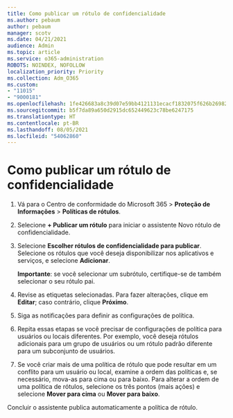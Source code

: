 ```yaml
---
title: Como publicar um rótulo de confidencialidade
ms.author: pebaum
author: pebaum
manager: scotv
ms.date: 04/21/2021
audience: Admin
ms.topic: article
ms.service: o365-administration
ROBOTS: NOINDEX, NOFOLLOW
localization_priority: Priority
ms.collection: Adm_O365
ms.custom:
- "11015"
- "9000181"
ms.openlocfilehash: 1fe426683a8c39d07e59bb4121131ecacf1832075f626b26982ec0ede3c24698
ms.sourcegitcommit: b5f7da89a650d2915dc652449623c78be6247175
ms.translationtype: HT
ms.contentlocale: pt-BR
ms.lasthandoff: 08/05/2021
ms.locfileid: "54062860"
---
```

# <a name="how-to-publish-a-sensitivity-label"></a>Como publicar um rótulo de confidencialidade

1. Vá para o Centro de conformidade do Microsoft 365 > **Proteção de Informações** > **Políticas de rótulos**.

1. Selecione **+ Publicar um rótulo** para iniciar o assistente Novo rótulo de confidencialidade.

1. Selecione **Escolher rótulos de confidencialidade para publicar**. Selecione os rótulos que você deseja disponibilizar nos aplicativos e serviços, e selecione **Adicionar**.

    **Importante**: se você selecionar um subrótulo, certifique-se de também selecionar o seu rótulo pai.

1. Revise as etiquetas selecionadas. Para fazer alterações, clique em **Editar**; caso contrário, clique **Próximo**.

1. Siga as notificações para definir as configurações de política.

1. Repita essas etapas se você precisar de configurações de política para usuários ou locais diferentes. Por exemplo, você deseja rótulos adicionais para um grupo de usuários ou um rótulo padrão diferente para um subconjunto de usuários.

1. Se você criar mais de uma política de rótulo que pode resultar em um conflito para um usuário ou local, examine a ordem das políticas e, se necessário, mova-as para cima ou para baixo. Para alterar a ordem de uma política de rótulos, selecione os três pontos (mais ações) e selecione **Mover para cima** ou **Mover para baixo**.

Concluir o assistente publica automaticamente a política de rótulo.